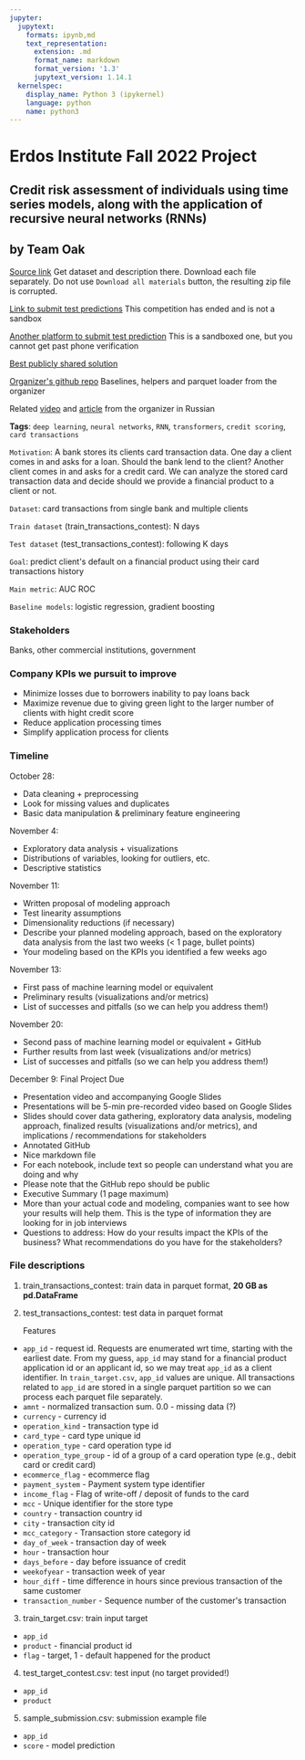 ```yaml
---
jupyter:
  jupytext:
    formats: ipynb,md
    text_representation:
      extension: .md
      format_name: markdown
      format_version: '1.3'
      jupytext_version: 1.14.1
  kernelspec:
    display_name: Python 3 (ipykernel)
    language: python
    name: python3
---
```


# Erdos Institute Fall 2022 Project

## Credit risk assessment of individuals using time series models, along with the application of recursive neural networks (RNNs)

## by Team Oak

[Source link](https://ods.ai/competitions/dl-fintech-card-transactions) Get dataset and description there. Download each file separately. Do not use `Download all materials` button, the resulting zip file is corrupted.

[Link to submit test predictions](https://ods.ai/competitions/dl-fintech-card-transactions/submissions) This competition has ended and is not a sandbox

[Another platform to submit test prediction](https://boosters.pro/championship/alfabattle2_sand/overview) This is a sandboxed one, but you cannot get past phone verification

[Best publicly shared solution](https://github.com/aizakharov94/AlfaBattle_task2)

[Organizer's github repo](https://github.com/smirnovevgeny/AlfaBattle2.0) Baselines, helpers and parquet loader from the organizer

Related [video](https://www.youtube.com/watch?v=yzV5ZQB850s) and [article](https://habr.com/ru/company/alfa/blog/551130/) from the organizer in Russian

**Tags**: `deep learning`, `neural networks`, `RNN`, `transformers`, `credit scoring`, `card transactions`


`Motivation`: A bank stores its clients card transaction data. One day a client comes in and asks for a loan. Should the bank lend to the client? Another client comes in and asks for a credit card. We can analyze the stored card transaction data and decide should we provide a financial product to a client or not.

`Dataset`: card transactions from single bank and multiple clients

`Train dataset` (train_transactions_contest): N days

`Test dataset` (test_transactions_contest): following K days

`Goal`: predict client's default on a financial product using their card transactions history

`Main metric`: AUC ROC

`Baseline models`: logistic regression, gradient boosting


### Stakeholders
Banks, other commercial institutions, government
### Company KPIs we pursuit to improve
* Minimize losses due to borrowers inability to pay loans back
* Maximize revenue due to giving green light to the larger number of clients with hight credit score
* Reduce application processing times
* Simplify application process for clients
### Timeline

October 28:
* Data cleaning + preprocessing
* Look for missing values and duplicates
* Basic data manipulation & preliminary feature engineering

November 4:
* Exploratory data analysis + visualizations
* Distributions of variables, looking for outliers, etc.
* Descriptive statistics

November 11:
* Written proposal of modeling approach
* Test linearity assumptions
* Dimensionality reductions (if necessary)
* Describe your planned modeling approach, based on the exploratory data analysis from the last two weeks (< 1 page, bullet points)
* Your modeling based on the KPIs you identified a few weeks ago

November 13:
* First pass of machine learning model or equivalent
* Preliminary results (visualizations and/or metrics)
* List of successes and pitfalls (so we can help you address them!)

November 20:
* Second pass of machine learning model or equivalent + GitHub
* Further results from last week (visualizations and/or metrics)
* List of successes and pitfalls (so we can help you address them!)

December 9: Final Project Due
* Presentation video and accompanying Google Slides
* Presentations will be 5-min pre-recorded video based on Google Slides
* Slides should cover data gathering, exploratory data analysis, modeling approach, finalized results (visualizations and/or metrics), and implications / recommendations for stakeholders
* Annotated GitHub
* Nice markdown file
* For each notebook, include text so people can understand what you are doing and why
* Please note that the GitHub repo should be public
* Executive Summary (1 page maximum)
* More than your actual code and modeling, companies want to see how your results will help them. This is the type of information they are looking for in job interviews
* Questions to address: How do your results impact the KPIs of the business? What recommendations do you have for the stakeholders?


<!-- #region -->
###  File descriptions
1. train_transactions_contest: train data in parquet format, **20 GB as pd.DataFrame**
2. test_transactions_contest: test data in parquet format

    Features

* `app_id` - request id. Requests are enumerated wrt time, starting with the earliest date. From my guess, `app_id` may stand for a financial product application id or an applicant id, so we may treat `app_id` as a client identifier. In `train_target.csv`, `app_id` values are unique. All transactions related to `app_id` are stored in a single parquet partition so we can process each parquet file separately.
* `amnt` - normalized transaction sum. 0.0 - missing data (?)
* `currency` - currency id
* `operation_kind` - transaction type id
* `card_type` - card type unique id
* `operation_type` - card operation type id
* `operation_type_group` - id of a group of a card operation type (e.g., debit card or credit card)
* `ecommerce_flag` - ecommerce flag
* `payment_system` - Payment system type identifier
* `income_flag` - Flag of write-off / deposit of funds to the card
* `mcc` - Unique identifier for the store type
* `country` - transaction country id
* `city` - transaction city id
* `mcc_category` - Transaction store category id
* `day_of_week` - transaction day of week
* `hour` - transaction hour
* `days_before` - day before issuance of credit
* `weekofyear` - transaction week of year
* `hour_diff` - time difference in hours since previous transaction of the same customer
* `transaction_number` - Sequence number of the customer's transaction


3. train_target.csv: train input target
* `app_id`
* `product` - financial product id
* `flag` - target, 1 - default happened for the product

4. test_target_contest.csv: test input (no target provided!)
* `app_id`
* `product`
5. sample_submission.csv: submission example file
* `app_id`
* `score` - model prediction
<!-- #endregion -->

```python

```
